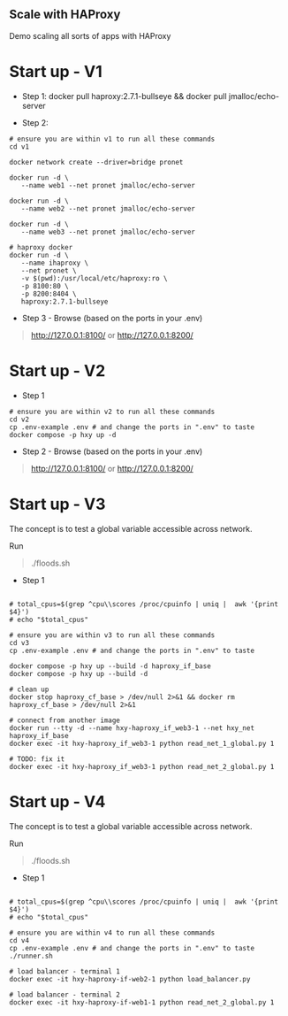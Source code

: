 ## Scale with HAProxy
Demo scaling all sorts of apps with HAProxy

# Start up - V1
- Step 1:
 docker pull haproxy:2.7.1-bullseye && docker pull jmalloc/echo-server

- Step 2:
```shell
# ensure you are within v1 to run all these commands
cd v1

docker network create --driver=bridge pronet

docker run -d \
   --name web1 --net pronet jmalloc/echo-server
   
docker run -d \
   --name web2 --net pronet jmalloc/echo-server
   
docker run -d \
   --name web3 --net pronet jmalloc/echo-server

# haproxy docker
docker run -d \
   --name ihaproxy \
   --net pronet \
   -v $(pwd):/usr/local/etc/haproxy:ro \
   -p 8100:80 \
   -p 8200:8404 \
   haproxy:2.7.1-bullseye
```

- Step 3 - Browse (based on the ports in your .env)
> http://127.0.0.1:8100/ or http://127.0.0.1:8200/


# Start up - V2
- Step 1
```shell
# ensure you are within v2 to run all these commands
cd v2
cp .env-example .env # and change the ports in ".env" to taste
docker compose -p hxy up -d
```

- Step 2 - Browse (based on the ports in your .env)
> http://127.0.0.1:8100/ or http://127.0.0.1:8200/


#  Start up - V3
The concept is to test a global variable accessible across network.

Run
   > ./floods.sh

- Step 1
```shell

# total_cpus=$(grep ^cpu\\scores /proc/cpuinfo | uniq |  awk '{print $4}')
# echo "$total_cpus"

# ensure you are within v3 to run all these commands
cd v3
cp .env-example .env # and change the ports in ".env" to taste

docker compose -p hxy up --build -d haproxy_if_base
docker compose -p hxy up --build -d

# clean up
docker stop haproxy_cf_base > /dev/null 2>&1 && docker rm haproxy_cf_base > /dev/null 2>&1

# connect from another image
docker run --tty -d --name hxy-haproxy_if_web3-1 --net hxy_net haproxy_if_base
docker exec -it hxy-haproxy_if_web3-1 python read_net_1_global.py 1

# TODO: fix it
docker exec -it hxy-haproxy_if_web3-1 python read_net_2_global.py 1
```

#  Start up - V4
The concept is to test a global variable accessible across network.

Run
   > ./floods.sh

- Step 1
```shell

# total_cpus=$(grep ^cpu\\scores /proc/cpuinfo | uniq |  awk '{print $4}')
# echo "$total_cpus"

# ensure you are within v4 to run all these commands
cd v4
cp .env-example .env # and change the ports in ".env" to taste
./runner.sh

# load balancer - terminal 1
docker exec -it hxy-haproxy-if-web2-1 python load_balancer.py

# load balancer - terminal 2
docker exec -it hxy-haproxy-if-web1-1 python read_net_2_global.py 1
```